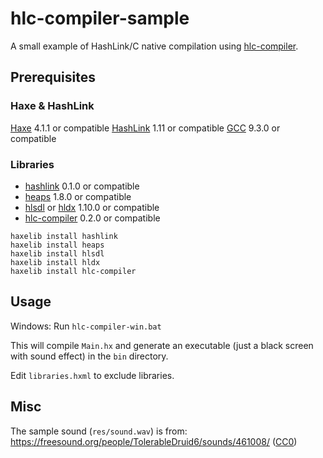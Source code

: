 # hlc-compiler-sample

A small example of HashLink/C native compilation using [hlc-compiler](https://github.com/fal-works/hlc-compiler).

## Prerequisites

### Haxe & HashLink

[Haxe](https://haxe.org/) 4.1.1 or compatible
[HashLink](https://hashlink.haxe.org/) 1.11 or compatible
[GCC](https://gcc.gnu.org/) 9.3.0 or compatible

### Libraries

- [hashlink](https://lib.haxe.org/p/hashlink) 0.1.0 or compatible
- [heaps](https://heaps.io/) 1.8.0 or compatible
- [hlsdl](https://lib.haxe.org/p/hlsdl/) or [hldx](https://lib.haxe.org/p/hldx/) 1.10.0 or compatible
- [hlc-compiler](https://lib.haxe.org/p/hlc-compiler/) 0.2.0 or compatible

```
haxelib install hashlink
haxelib install heaps
haxelib install hlsdl
haxelib install hldx
haxelib install hlc-compiler
```


## Usage

Windows: Run `hlc-compiler-win.bat`

This will compile `Main.hx` and generate an executable (just a black screen with sound effect) in the `bin` directory.

Edit `libraries.hxml` to exclude libraries.


## Misc

The sample sound (`res/sound.wav`) is from: https://freesound.org/people/TolerableDruid6/sounds/461008/ ([CC0](https://creativecommons.org/publicdomain/zero/1.0/))
